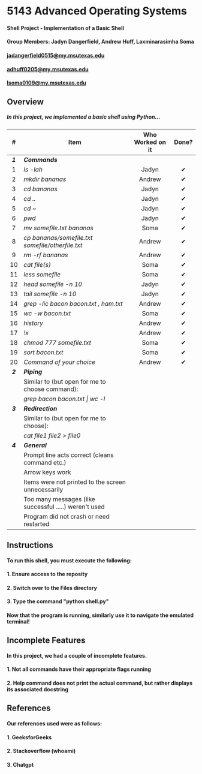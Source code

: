 # 5143 Advanced Operating Systems
#### Shell Project - Implementation of a Basic Shell
#### Group Members: Jadyn Dangerfield, Andrew Huff, Laxminarasimha Soma
#### jadangerfield0515@my.msutexas.edu
#### adhuff0205@my.msutexas.edu
#### lsoma0109@my.msutexas.edu

## Overview
##### In this project, we implemented a basic shell using Python...
|    #    | Item                                                   |  Who Worked on it  | Done? |
| :-----: | ------------------------------------------------------ | :----------------: | :---: |
| **_1_** | **_Commands_**                                         ||        |
|    1    | _ls -lah_                                              |Jadyn|✔      |
|    2    | _mkdir bananas_                                        |Andrew|✔       |
|    3    | _cd bananas_                                           |Jadyn|✔        |
|    4    | _cd .._                                                |Jadyn|✔        |
|    5    | _cd ~_                                                 |Jadyn|✔        |
|    6    | _pwd_                                                  |Jadyn|✔      |
|    7    | _mv somefile.txt bananas_                              |Soma| ✔       |
|    8    | _cp bananas/somefile.txt somefile/otherfile.txt_       |Andrew|✔      |
|    9    | _rm -rf bananas_                                       |Andrew| ✔      |
|   10    | _cat file(s)_                                          |Soma|  ✔      |
|   11    | _less somefile_                                        |Soma|   ✔     |
|   12    | _head somefile -n 10_                                  |Jadyn|✔        |
|   13    | _tail somefile -n 10_                                  |Jadyn|✔        |
|   14    | _grep -lic bacon bacon.txt , ham.txt_                  |Andrew|   ✔    |
|   15    | _wc -w bacon.txt_                                      |Soma| ✔       |
|   16    | _history_                                              |Andrew|  ✔     |
|   17    | _!x_                                                   |Andrew|  ✔     |
|   18    | _chmod 777 somefile.txt_                               |Soma|     ✔   |
|   19    | _sort bacon.txt_                                       |Soma|✔       |
|   20    | _Command of your choice_                               |Andrew|✔        |
| **_2_** | **_Piping_**                                           ||        |
|         | Similar to (but open for me to choose command):        ||        |
|         | _grep bacon bacon.txt \| wc -l_                        ||        |
| **_3_** | **_Redirection_**                                      ||        |
|         | Similar to (but open for me to choose):                ||        |
|         | _cat file1 file2 > file0_                              ||        |
| **_4_** | **_General_**                                          |         |
|         | Prompt line acts correct (cleans command etc.)         ||        |
|         | Arrow keys work                                        ||        |
|         | Items were not printed to the screen unnecessarily     ||        |
|         | Too many messages (like successful .....) weren't used ||        |
|         | Program did not crash or need restarted                ||        |

## Instructions
#### To run this shell, you must execute the following:
#### 1. Ensure access to the reposity
#### 2. Switch over to the Files directory
#### 3. Type the command "python shell.py"
#### 
#### Now that the program is running, similarly use it to navigate the emulated terminal!

## Incomplete Features
#### In this project, we had a couple of incomplete features.
#### 1. Not all commands have their appropriate flags running
#### 2. Help command does not print the actual command, but rather displays its associated docstring

## References
#### Our references used were as follows:
#### 1. GeeksforGeeks
#### 2. Stackoverflow (whoami)
#### 3. Chatgpt

